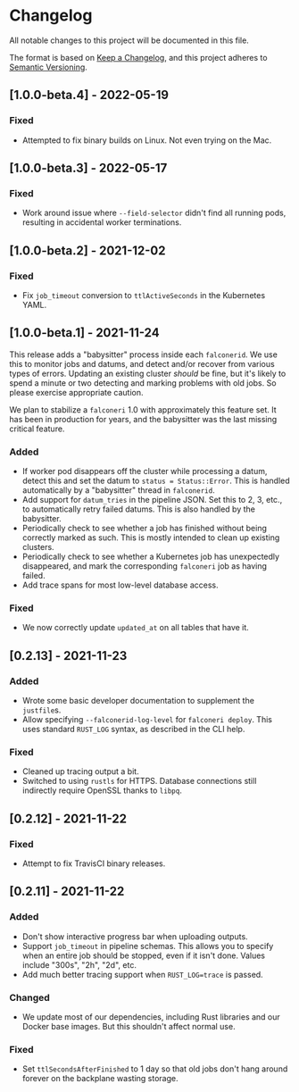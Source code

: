 # Changelog

All notable changes to this project will be documented in this file.

The format is based on [Keep a Changelog](https://keepachangelog.com/en/1.0.0/),
and this project adheres to [Semantic Versioning](https://semver.org/spec/v2.0.0.html).

## [1.0.0-beta.4] - 2022-05-19

### Fixed

- Attempted to fix binary builds on Linux. Not even trying on the Mac.

## [1.0.0-beta.3] - 2022-05-17

### Fixed

- Work around issue where `--field-selector` didn't find all running pods, resulting in accidental worker terminations.

## [1.0.0-beta.2] - 2021-12-02

### Fixed

- Fix `job_timeout` conversion to `ttlActiveSeconds` in the Kubernetes YAML.

## [1.0.0-beta.1] - 2021-11-24

This release adds a "babysitter" process inside each `falconerid`. We use this to monitor jobs and datums, and detect and/or recover from various types of errors. Updating an existing cluster _should_ be fine, but it's likely to spend a minute or two detecting and marking problems with old jobs. So please exercise appropriate caution.

We plan to stabilize a `falconeri` 1.0 with approximately this feature set. It has been in production for years, and the babysitter was the last missing critical feature.

### Added

- If worker pod disappears off the cluster while processing a datum, detect this and set the datum to `status = Status::Error`. This is handled automatically by a "babysitter" thread in `falconerid`.
- Add support for `datum_tries` in the pipeline JSON. Set this to 2, 3, etc., to automatically retry failed datums. This is also handled by the babysitter.
- Periodically check to see whether a job has finished without being correctly marked as such. This is mostly intended to clean up existing clusters.
- Periodically check to see whether a Kubernetes job has unexpectedly disappeared, and mark the corresponding `falconeri` job as having failed.
- Add trace spans for most low-level database access.

### Fixed

- We now correctly update `updated_at` on all tables that have it.

## [0.2.13] - 2021-11-23

### Added

- Wrote some basic developer documentation to supplement the `justfile`s.
- Allow specifying `--falconerid-log-level` for `falconeri deploy`. This uses standard `RUST_LOG` syntax, as described in the CLI help. 

### Fixed

- Cleaned up tracing output a bit.
- Switched to using `rustls` for HTTPS. Database connections still indirectly require OpenSSL thanks to `libpq`.

## [0.2.12] - 2021-11-22

### Fixed

- Attempt to fix TravisCI binary releases.

## [0.2.11] - 2021-11-22

### Added

- Don't show interactive progress bar when uploading outputs.
- Support `job_timeout` in pipeline schemas. This allows you to specify when an entire job should be stopped, even if it isn't done. Values include "300s", "2h", "2d", etc.
- Add much better tracing support when `RUST_LOG=trace` is passed.

### Changed

- We update most of our dependencies, including Rust libraries and our Docker base images. But this shouldn't affect normal use.

### Fixed

- Set `ttlSecondsAfterFinished` to 1 day so that old jobs don't hang around forever on the backplane wasting storage.
